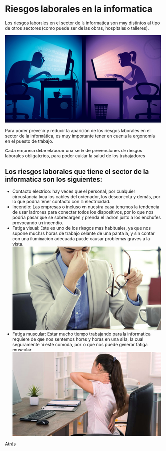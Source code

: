 # Riesgos laborales en la informatica

Los riesgos laborales en el sector de la informatica son muy distintos al tipo de otros sectores (como puede ser de las obras, hospitales o talleres).

![Riesgos-laborales](/Imagenes/rlinformatica.jpg)

Para poder prevenir y reducir la aparición de los riesgos laborales en el sector de la informática, es muy importante tener en cuenta la ergonomía en el puesto de trabajo.

Cada empresa debe elaborar una serie de prevenciones de riesgos laborales obligatorios, para poder cuidar la salud de los trabajadores

## Los riesgos laborales que tiene el sector de la informatica son los siguientes:

- Contacto electrico: hay veces que el personal, por cualquier circustancia toca los cables del ordenador, los desconecta y demás, por lo que podria tener contacto con la electricidad.
- Incendio: Las empresas o incluso en nuestra casa tenemos la tendencia de usar ladrones para conectar todos los dispositivos, por lo que nos podria pasar que se sobrecargen y prenda el ladron junto a los enchufes provocando un incendio.
- Fatiga visual: Este es uno de los riesgos mas habituales, ya que nos supone muchas horas de trabajo delante de una pantalla, y sin contar con una iluminacion adecuada puede causar problemas graves a la vista.
![FatigaVisual](/Imagenes/fatvisual.jpeg)
- Fatiga muscular: Estar mucho tiempo trabajando para la informatica requiere de que nos sentemos horas y horas en una silla, la cual seguramente ni esté comoda, por lo que nos puede generar fatiga muscular
![fatigamuscular](/Imagenes/dmgmuscular.jpeg)

[Atrás](/README.md)
